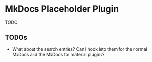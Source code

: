 # MkDocs Placeholder Plugin

TODO

## TODOs

- What about the search entries? Can I hook into them for the normal MkDocs and the MkDocs for material plugins?
